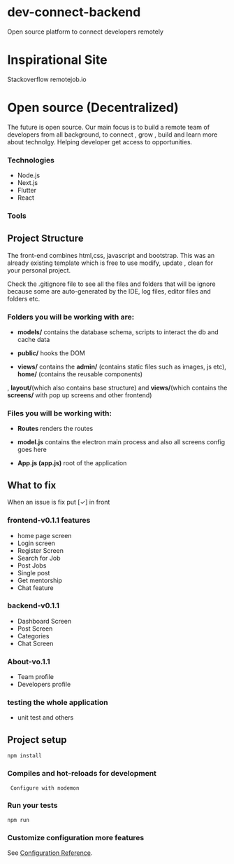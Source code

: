 # dev-connect-backend
Open source platform to connect developers remotely




Inspirational Site 
==================
Stackoverflow 
remotejob.io 



# Open source (Decentralized)

The future is open source. Our main focus is to build a remote team of developers from all background, to connect , grow , build 
and learn more about technolgy. Helping developer get access to opportunities.


### Technologies 

 - Node.js 
 - Next.js
 - Flutter 
 - React


### Tools 


<!-- ## Screenshot -->
<!-- <img src="/public/ui-readme/img-3.png"> -->


## Project Structure

The front-end combines html,css, javascript and bootstrap. This was an already existing template which is 
free to use modify, update , clean for your personal project. 

Check the .gitignore file to see all the files and folders that will be ignore because some are auto-generated by the IDE, log files, editor files and folders etc.

### Folders you will be working with are:

- <b>models/</b> contains the database schema, scripts to interact the db and cache data

- <b>public/</b> hooks the DOM

- <b>views/</b> contains the <b>admin/</b> (contains static files such as images, js etc), <b>home/</b> (contains the reusable components)

, <b>layout/</b>(which also contains base structure) and <b>views/</b>(which contains the <b>screens/</b> with pop up screens and other frontend)

### Files you will be working with:

- <b>Routes </b> renders the routes

- <b>model.js</b> contains the electron main process and also all screens config goes here

- <b>App.js (app.js)</b> root of the application


## What to fix

When an issue is fix put [✓] in front

### frontend-v0.1.1 features

- home page screen
- Login screen 
- Register Screen
- Search for Job 
- Post Jobs 
- Single post 
- Get mentorship
- Chat feature


### backend-v0.1.1

- Dashboard Screen 
- Post Screen 
- Categories
- Chat Screen


### About-vo.1.1
- Team profile
- Developers profile 



### testing the whole application

- unit test and others

## Project setup

```
npm install
```

### Compiles and hot-reloads for development

```
 Configure with nodemon 
```


### Run your tests

```
npm run 
```

### Customize configuration more features

See [Configuration Reference](`https://www.npmjs.com/`).
